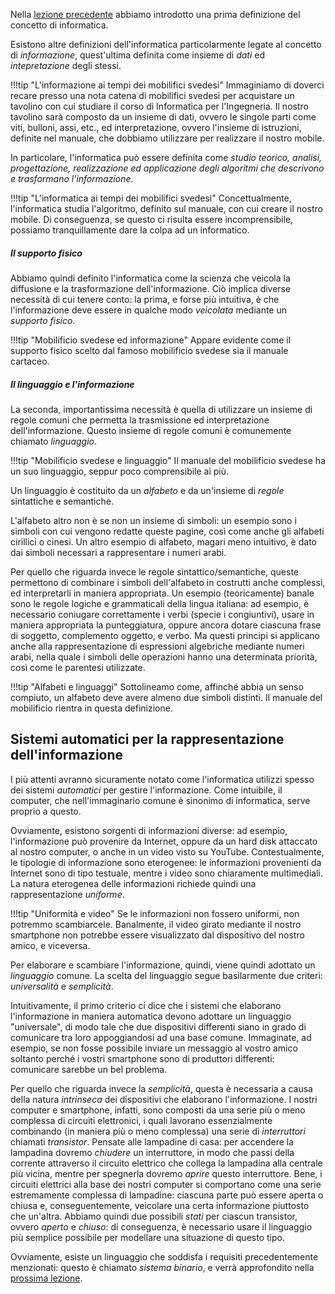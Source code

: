
Nella [lezione precedente](../01_informatics/lecture.md) abbiamo introdotto una prima definizione del concetto di informatica.

Esistono altre definizioni dell'informatica particolarmente legate al concetto di *informazione*, quest'ultima definita come insieme di *dati* ed *intepretazione* degli stessi.

!!!tip "L'informazione ai tempi dei mobilifici svedesi"
    Immaginiamo di doverci recare presso una nota catena di mobilifici svedesi per acquistare un tavolino con cui studiare il corso di Informatica per l'Ingegneria. Il nostro tavolino sarà composto da un insieme di dati, ovvero le singole parti come viti, bulloni, assi, etc., ed interpretazione, ovvero l'insieme di istruzioni, definite nel manuale, che dobbiamo utilizzare per realizzare il nostro mobile.

In particolare, l'informatica può essere definita come *studio teorico, analisi, progettazione, realizzazione ed applicazione degli algoritmi che descrivono e trasformano l'informazione*. 

!!!tip "L'informatica ai tempi dei mobilifici svedesi"
    Concettualmente, l'informatica studia l'algoritmo, definito sul manuale, con cui creare il nostro mobile. Di conseguenza, se questo ci risulta essere incomprensibile, possiamo tranquillamente dare la colpa ad un informatico.

##### Il supporto fisico

Abbiamo quindi definito l'informatica come la scienza che veicola la diffusione e la trasformazione dell'informazione. Ciò implica diverse necessità di cui tenere conto: la prima, e forse più intuitiva, è che l'informazione deve essere in qualche modo *veicolata* mediante un *supporto fisico*.

!!!tip "Mobilificio svedese ed informazione"
    Appare evidente come il supporto fisico scelto dal famoso mobilificio svedese sia il manuale cartaceo.

##### Il linguaggio e l'informazione

La seconda, importantissima necessità è quella di utilizzare un insieme di regole comuni che permetta la trasmissione ed interpretazione dell'informazione. Questo insieme di regole comuni è comunemente chiamato *linguaggio*.

!!!tip "Mobilificio svedese e linguaggio"
    Il manuale del mobilificio svedese ha un suo linguaggio, seppur poco comprensibile ai più.

Un linguaggio è costituito da un *alfabeto* e da un'insieme di *regole* sintattiche e semantiche.

L'alfabeto altro non è se non un insieme di simboli: un esempio sono i simboli con cui vengono redatte queste pagine, così come anche gli alfabeti cirillici o cinesi. Un altro esempio di alfabeto, magari meno intuitivo, è dato dai simboli necessari a rappresentare i numeri arabi.

Per quello che riguarda invece le regole sintattico/semantiche, queste permettono di combinare i simboli dell'alfabeto in costrutti anche complessi, ed interpretarli in maniera appropriata. Un esempio (teoricamente) banale sono le regole logiche e grammaticali della lingua italiana: ad esempio, è necessario coniugare correttamente i verbi (specie i congiuntivi), usare in maniera appropriata la punteggiatura, oppure ancora dotare ciascuna frase di soggetto, complemento oggetto, e verbo. Ma questi principi si applicano anche alla rappresentazione di espressioni algebriche mediante numeri arabi, nella quale i simboli delle operazioni hanno una determinata priorità, così come le parentesi utilizzate.

!!!tip "Alfabeti e linguaggi"
    Sottolineamo come, affinché abbia un senso compiuto, un alfabeto deve avere almeno due simboli distinti. Il manuale del mobilificio rientra in questa definizione.

## Sistemi automatici per la rappresentazione dell'informazione

I più attenti avranno sicuramente notato come l'informatica utilizzi spesso dei sistemi *automatici* per gestire l'informazione. Come intuibile, il computer, che nell'immaginario comune è sinonimo di informatica, serve proprio a questo.

Ovviamente, esistono sorgenti di informazioni diverse: ad esempio, l'informazione può provenire da Internet, oppure da un hard disk attaccato al nostro computer, o anche in un video visto su YouTube. Contestualmente, le tipologie di informazione sono eterogenee: le informazioni provenienti da Internet sono di tipo testuale, mentre i video sono chiaramente multimediali. La natura eterogenea delle informazioni richiede quindi una rappresentazione *uniforme*. 

!!!tip "Uniformità e video"
    Se le informazioni non fossero uniformi, non potremmo scambiarcele. Banalmente, il video girato mediante il nostro smartphone non potrebbe essere visualizzato dal dispositivo del nostro amico, e viceversa.

Per elaborare e scambiare l'informazione, quindi, viene quindi adottato un *linguaggio* comune. La scelta del linguaggio segue basilarmente due criteri: *universalità* e *semplicità*.

Intuitivamente, il primo criterio ci dice che i sistemi che elaborano l'informazione in maniera automatica devono adottare un linguaggio "universale", di modo tale che due dispositivi differenti siano in grado di comunicare tra loro appoggiandosi ad una base comune. Immaginate, ad esempio, se non fosse possibile inviare un messaggio al vostro amico soltanto perché i vostri smartphone sono di produttori differenti: comunicare sarebbe un bel problema.

Per quello che riguarda invece la *semplicità*, questa è necessaria a causa della natura *intrinseca* dei dispositivi che elaborano l'informazione. I nostri computer e smartphone, infatti, sono composti da una serie più o meno complessa di circuiti elettronici, i quali lavorano essenzialmente combinando (in maniera più o meno complessa) una serie di *interruttori* chiamati *transistor*. Pensate alle lampadine di casa: per accendere la lampadina dovremo *chiudere* un interruttore, in modo che passi della corrente attraverso il circuito elettrico che collega la lampadina alla centrale più vicina, mentre per spegnerla dovremo *aprire* questo interruttore. Bene, i circuiti elettrici alla base dei nostri computer si comportano come una serie estremamente complessa di lampadine: ciascuna parte può essere aperta o chiusa e, conseguentemente, veicolare una certa informazione piuttosto che un'altra. Abbiamo quindi due possibili *stati* per ciascun transistor, ovvero *aperto* e *chiuso*: di conseguenza, è necessario usare il linguaggio più semplice possibile per modellare una situazione di questo tipo.

Ovviamente, esiste un linguaggio che soddisfa i requisiti precedentemente menzionati: questo è chiamato *sistema binario*, e verrà approfondito nella [prossima lezione](03_binary.md).
